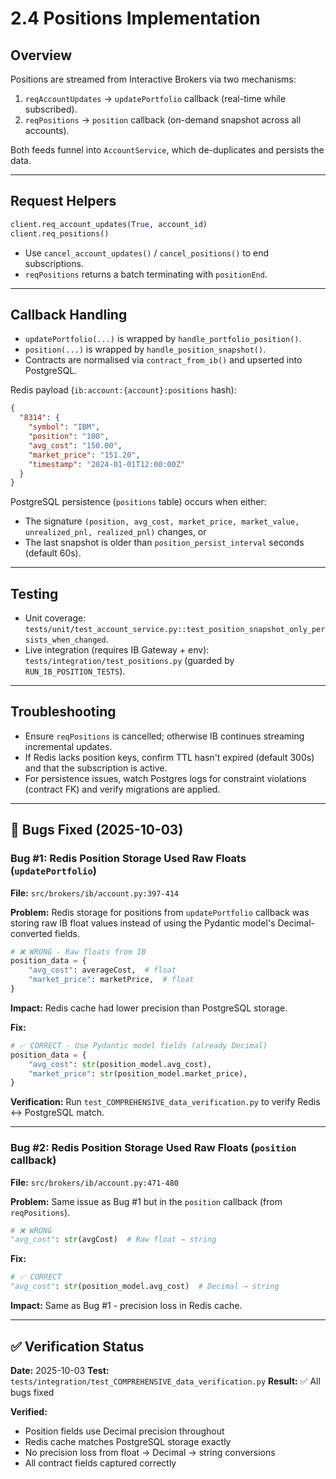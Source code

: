 # 2.4 Positions Implementation

## Overview

Positions are streamed from Interactive Brokers via two mechanisms:

1. `reqAccountUpdates` → `updatePortfolio` callback (real-time while subscribed).
2. `reqPositions` → `position` callback (on-demand snapshot across all accounts).

Both feeds funnel into `AccountService`, which de-duplicates and persists the data.

---

## Request Helpers

```python
client.req_account_updates(True, account_id)
client.req_positions()
```

- Use `cancel_account_updates()` / `cancel_positions()` to end subscriptions.
- `reqPositions` returns a batch terminating with `positionEnd`.

---

## Callback Handling

- `updatePortfolio(...)` is wrapped by `handle_portfolio_position()`.
- `position(...)` is wrapped by `handle_position_snapshot()`.
- Contracts are normalised via `contract_from_ib()` and upserted into PostgreSQL.

Redis payload (`ib:account:{account}:positions` hash):

```json
{
  "8314": {
    "symbol": "IBM",
    "position": "100",
    "avg_cost": "150.00",
    "market_price": "151.20",
    "timestamp": "2024-01-01T12:00:00Z"
  }
}
```

PostgreSQL persistence (`positions` table) occurs when either:

- The signature `(position, avg_cost, market_price, market_value, unrealized_pnl, realized_pnl)` changes, or
- The last snapshot is older than `position_persist_interval` seconds (default 60s).

---

## Testing

- Unit coverage: `tests/unit/test_account_service.py::test_position_snapshot_only_persists_when_changed`.
- Live integration (requires IB Gateway + env): `tests/integration/test_positions.py` (guarded by `RUN_IB_POSITION_TESTS`).

---

## Troubleshooting

- Ensure `reqPositions` is cancelled; otherwise IB continues streaming incremental updates.
- If Redis lacks position keys, confirm TTL hasn't expired (default 300s) and that the subscription is active.
- For persistence issues, watch Postgres logs for constraint violations (contract FK) and verify migrations are applied.

---

## 🐛 Bugs Fixed (2025-10-03)

### Bug #1: Redis Position Storage Used Raw Floats (`updatePortfolio`)

**File:** `src/brokers/ib/account.py:397-414`

**Problem:**
Redis storage for positions from `updatePortfolio` callback was storing raw IB float values instead of using the Pydantic model's Decimal-converted fields.

```python
# ❌ WRONG - Raw floats from IB
position_data = {
    "avg_cost": averageCost,  # float
    "market_price": marketPrice,  # float
}
```

**Impact:** Redis cache had lower precision than PostgreSQL storage.

**Fix:**
```python
# ✅ CORRECT - Use Pydantic model fields (already Decimal)
position_data = {
    "avg_cost": str(position_model.avg_cost),
    "market_price": str(position_model.market_price),
}
```

**Verification:** Run `test_COMPREHENSIVE_data_verification.py` to verify Redis ↔ PostgreSQL match.

---

### Bug #2: Redis Position Storage Used Raw Floats (`position` callback)

**File:** `src/brokers/ib/account.py:471-480`

**Problem:**
Same issue as Bug #1 but in the `position` callback (from `reqPositions`).

```python
# ❌ WRONG
"avg_cost": str(avgCost)  # Raw float → string
```

**Fix:**
```python
# ✅ CORRECT
"avg_cost": str(position_model.avg_cost)  # Decimal → string
```

**Impact:** Same as Bug #1 - precision loss in Redis cache.

---

## ✅ Verification Status

**Date:** 2025-10-03
**Test:** `tests/integration/test_COMPREHENSIVE_data_verification.py`
**Result:** ✅ All bugs fixed

**Verified:**
- Position fields use Decimal precision throughout
- Redis cache matches PostgreSQL storage exactly
- No precision loss from float → Decimal → string conversions
- All contract fields captured correctly

